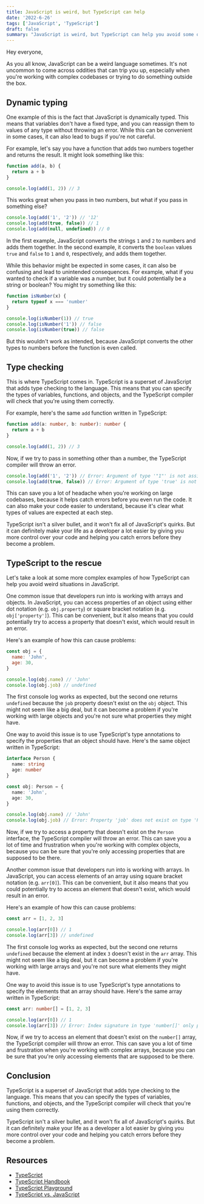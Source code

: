 ```yaml
---
title: JavaScript is weird, but TypeScript can help
date: '2022-6-26'
tags: ['JavaScript', 'TypeScript']
draft: false
summary: "JavaScript is weird, but TypeScript can help you avoid some of its quirks. In this post, we'll take a look at some of the weird things that can happen in JavaScript, and how TypeScript can help you avoid them."
---
```


Hey everyone,

As you all know, JavaScript can be a weird language sometimes. It's not uncommon to come across oddities that can trip you up, especially when you're working with complex codebases or trying to do something outside the box.

## Dynamic typing

One example of this is the fact that JavaScript is dynamically typed. This means that variables don't have a fixed type, and you can reassign them to values of any type without throwing an error. While this can be convenient in some cases, it can also lead to bugs if you're not careful.

For example, let's say you have a function that adds two numbers together and returns the result. It might look something like this:

```js
function add(a, b) {
  return a + b
}

console.log(add(1, 2)) // 3
```

This works great when you pass in two numbers, but what if you pass in something else?

```js
console.log(add('1', '2')) // '12'
console.log(add(true, false)) // 1
console.log(add(null, undefined)) // 0
```

In the first example, JavaScript converts the strings `1` and `2` to numbers and adds them together. In the second example, it converts the `boolean` values `true` and `false` to `1` and `0`, respectively, and adds them together.

While this behavior might be expected in some cases, it can also be confusing and lead to unintended consequences. For example, what if you wanted to check if a variable was a number, but it could potentially be a string or boolean? You might try something like this:

```js
function isNumber(x) {
  return typeof x === 'number'
}

console.log(isNumber(1)) // true
console.log(isNumber('1')) // false
console.log(isNumber(true)) // false
```

But this wouldn't work as intended, because JavaScript converts the other types to numbers before the function is even called.

## Type checking

This is where TypeScript comes in. TypeScript is a superset of JavaScript that adds type checking to the language. This means that you can specify the types of variables, functions, and objects, and the TypeScript compiler will check that you're using them correctly.

For example, here's the same `add` function written in TypeScript:

```ts
function add(a: number, b: number): number {
  return a + b
}

console.log(add(1, 2)) // 3
```

Now, if we try to pass in something other than a number, the TypeScript compiler will throw an error.

```ts
console.log(add('1', '2')) // Error: Argument of type '"1"' is not assignable to parameter of type 'number'.
console.log(add(true, false)) // Error: Argument of type 'true' is not assignable to parameter of type 'number'.
```

This can save you a lot of headache when you're working on large codebases, because it helps catch errors before you even run the code. It can also make your code easier to understand, because it's clear what types of values are expected at each step.

TypeScript isn't a silver bullet, and it won't fix all of JavaScript's quirks. But it can definitely make your life as a developer a lot easier by giving you more control over your code and helping you catch errors before they become a problem.

## TypeScript to the rescue

Let's take a look at some more complex examples of how TypeScript can help you avoid weird situations in JavaScript.

One common issue that developers run into is working with arrays and objects. In JavaScript, you can access properties of an object using either dot notation (e.g. `obj.property`) or square bracket notation (e.g. `obj['property']`). This can be convenient, but it also means that you could potentially try to access a property that doesn't exist, which would result in an error.

Here's an example of how this can cause problems:

```js
const obj = {
  name: 'John',
  age: 30,
}

console.log(obj.name) // 'John'
console.log(obj.job) // undefined
```

The first console log works as expected, but the second one returns `undefined` because the `job` property doesn't exist on the `obj` object. This might not seem like a big deal, but it can become a problem if you're working with large objects and you're not sure what properties they might have.

One way to avoid this issue is to use TypeScript's type annotations to specify the properties that an object should have. Here's the same object written in TypeScript:

```ts
interface Person {
  name: string
  age: number
}

const obj: Person = {
  name: 'John',
  age: 30,
}

console.log(obj.name) // 'John'
console.log(obj.job) // Error: Property 'job' does not exist on type 'Person'.
```

Now, if we try to access a property that doesn't exist on the `Person` interface, the TypeScript compiler will throw an error. This can save you a lot of time and frustration when you're working with complex objects, because you can be sure that you're only accessing properties that are supposed to be there.

Another common issue that developers run into is working with arrays. In JavaScript, you can access elements of an array using square bracket notation (e.g. `arr[0]`). This can be convenient, but it also means that you could potentially try to access an element that doesn't exist, which would result in an error.

Here's an example of how this can cause problems:

```js
const arr = [1, 2, 3]

console.log(arr[0]) // 1
console.log(arr[3]) // undefined
```

The first console log works as expected, but the second one returns `undefined` because the element at index `3` doesn't exist in the `arr` array. This might not seem like a big deal, but it can become a problem if you're working with large arrays and you're not sure what elements they might have.

One way to avoid this issue is to use TypeScript's type annotations to specify the elements that an array should have. Here's the same array written in TypeScript:

```ts
const arr: number[] = [1, 2, 3]

console.log(arr[0]) // 1
console.log(arr[3]) // Error: Index signature in type 'number[]' only permits reading.
```

Now, if we try to access an element that doesn't exist on the `number[]` array, the TypeScript compiler will throw an error. This can save you a lot of time and frustration when you're working with complex arrays, because you can be sure that you're only accessing elements that are supposed to be there.

## Conclusion

TypeScript is a superset of JavaScript that adds type checking to the language. This means that you can specify the types of variables, functions, and objects, and the TypeScript compiler will check that you're using them correctly.

TypeScript isn't a silver bullet, and it won't fix all of JavaScript's quirks. But it can definitely make your life as a developer a lot easier by giving you more control over your code and helping you catch errors before they become a problem.

## Resources

- [TypeScript](https://www.typescriptlang.org/)
- [TypeScript Handbook](https://www.typescriptlang.org/docs/handbook/basic-types.html)
- [TypeScript Playground](https://www.typescriptlang.org/play)
- [TypeScript vs. JavaScript](https://www.typescriptlang.org/docs/handbook/typescript-in-5-minutes.html)
